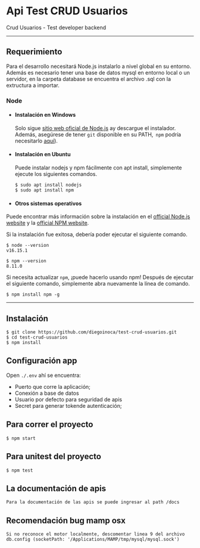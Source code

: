 # Api Test CRUD Usuarios

Crud Usuarios - Test developer backend

---
## Requerimiento

Para el desarrollo necesitará Node.js instalarlo a nivel global en su entorno.
Además es necesario tener una base de datos mysql en entorno local o un servidor, en la carpeta database se encuentra el archivo .sql con la extructura a importar.

### Node
- #### Instalación en Windows

  Solo sigue [sitio web oficial de Node.js](https://nodejs.org/) ay descargue el instalador.
Además, asegúrese de tener `git` disponible en su PATH,` npm` podría necesitarlo
 [aquí](https://git-scm.com/)).

- #### Instalación en Ubuntu

  Puede instalar nodejs y npm fácilmente con apt install, simplemente ejecute los siguientes comandos.

      $ sudo apt install nodejs
      $ sudo apt install npm

- #### Otros sistemas operativos
  
Puede encontrar más información sobre la instalación en el [official Node.js website](https://nodejs.org/) y la [official NPM website](https://npmjs.org/).

Si la instalación fue exitosa, debería poder ejecutar el siguiente comando.

    $ node --version
    v16.15.1

    $ npm --version
    8.11.0


Si necesita actualizar `npm`, ¡puede hacerlo usando npm! Después de ejecutar el siguiente comando, simplemente abra nuevamente la línea de comando.

    $ npm install npm -g


---

## Instalación

    $ git clone https://github.com/diegoinoca/test-crud-usuarios.git
    $ cd test-crud-usuarios
    $ npm install

## Configuración app

Open `./.env` ahí se encuentra:

- Puerto que corre la aplicación;
- Conexión a base de datos
- Usuario por defecto para seguridad de apis
- Secret para generar tokende autenticación;

## Para correr el proyecto

    $ npm start

## Para unitest del proyecto

    $ npm test

## La documentación de apis

    Para la documentación de las apis se puede ingresar al path /docs


## Recomendación bug mamp osx

    Si no reconoce el motor localmente, descomentar linea 9 del archivo db.config (socketPath: '/Applications/MAMP/tmp/mysql/mysql.sock')